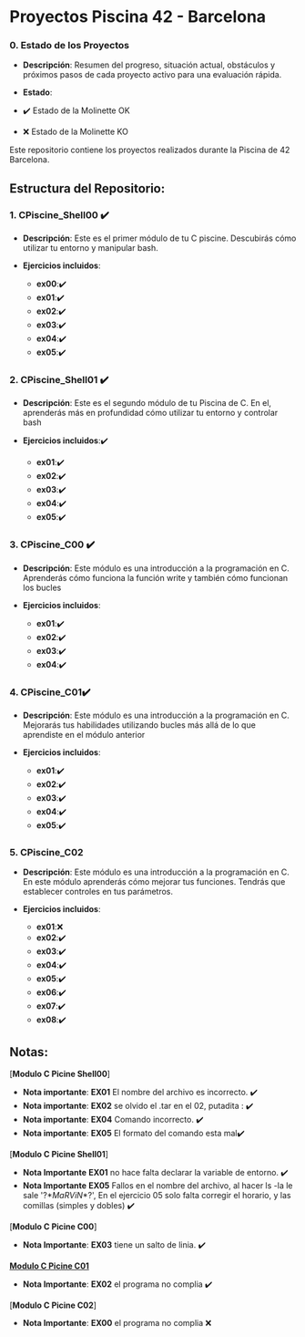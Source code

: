 # Proyectos Piscina 42 - Barcelona
   
### 0. Estado de los Proyectos

   - **Descripción**: Resumen del progreso, situación actual, obstáculos y próximos pasos de cada proyecto activo para una evaluación rápida.
     
   - **Estado**:
   - ✔️ Estado de la Molinette OK
   - ❌ Estado de la Molinette KO

Este repositorio contiene los proyectos realizados durante la Piscina de 42 Barcelona.

## Estructura del Repositorio:

### 1. CPiscine_Shell00 ✔️

   - **Descripción**: Este es el primer módulo de tu C piscine. Descubirás cómo utilizar tu entorno y manipular bash.
     
   - **Ejercicios incluidos**:

     - **ex00**:✔️
     - **ex01**:✔️
     - **ex02**:✔️
     - **ex03**:✔️
     - **ex04**:✔️
     - **ex05**:✔️
       
### 2. CPiscine_Shell01 ✔️

   - **Descripción**: Este es el segundo módulo de tu Piscina de C. En el, aprenderás más en profundidad cómo utilizar tu entorno y controlar bash

   - **Ejercicios incluidos**:✔️

      - **ex01**:✔️
      - **ex02**:✔️
      - **ex03**:✔️
      - **ex04**:✔️
      - **ex05**:✔️

### 3. CPiscine_C00 ✔️

   - **Descripción**: Este módulo es una introducción a la programación en C. Aprenderás cómo funciona la función write y también cómo funcionan los bucles
     
   - **Ejercicios incluidos**:
      - **ex01**:✔️
      - **ex02**:✔️
      - **ex03**:✔️
      - **ex04**:✔️

### 4. CPiscine_C01✔️
   
   - **Descripción**: Este módulo es una introducción a la programación en C. Mejorarás tus habilidades utilizando bucles más allá de lo que aprendiste en el módulo anterior

   - **Ejercicios incluidos**:

      - **ex01**:✔️
      - **ex02**:✔️
      - **ex03**:✔️
      - **ex04**:✔️
      - **ex05**:✔️

### 5. CPiscine_C02
   - **Descripción**: Este módulo es una introducción a la programación en C. En este módulo aprenderás cómo mejorar tus funciones. Tendrás que establecer controles en tus parámetros.

   - **Ejercicios incluidos**:

      - **ex01**:❌
      - **ex02**:✔️
      - **ex03**:✔️
      - **ex04**:✔️
      - **ex05**:✔️
      - **ex06**:✔️
      - **ex07**:✔️
      - **ex08**:✔️
## Notas:
[**Modulo C Picine Shell00**]

   - **Nota importante**: **EX01** El nombre del archivo es incorrecto. ✔️
   - **Nota importante**: **EX02** se olvido el .tar en el 02, putadita : ✔️
   - **Nota importante**: **EX04** Comando incorrecto. ✔️
   - **Nota importante**: **EX05** El formato del comando esta mal✔️

[**Modulo C Picine Shell01**]

   - **Nota Importante** **EX01** no hace falta declarar la variable de entorno. ✔️
   - **Nota Importante** **EX05** Fallos en el nombre del archivo, al hacer ls -la le sale '\?$*MaRViN*$?\', En el ejercicio 05 solo falta corregir el horario, y las comillas (simples y dobles) ✔️

[**Modulo C Picine C00**]

   - **Nota Importante**: **EX03** tiene un salto de linia. ✔️

[**Modulo C Picine C01**](https://cdn.intra.42.fr/pdf/pdf/119629/es.subject.pdf)

   - **Nota Importante**: **EX02** el programa no complia ✔️

[**Modulo C Picine C02**]
 - **Nota Importante**: **EX00** el programa no complia ❌

